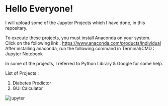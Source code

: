 # Hello Everyone!

I will upload some of the 
Jupyter Projects which I have done, in this repositary.


To execute these projects, you must install Anaconda on your system.                                                                          
Click on the following link : https://www.anaconda.com/products/individual                                                                        
After installing anaconda, run the following command in Terminal/CMD : Jupyter Notebook


In some of the projects, I referred to Python Library & Google for some help.


List of Projects : 
  1. Diabetes Predictor 
  2. GUI Calculator



![jupyter](https://user-images.githubusercontent.com/65707682/142349223-74884cbe-f466-4dc7-81fd-d789ddb00be3.jpg)
